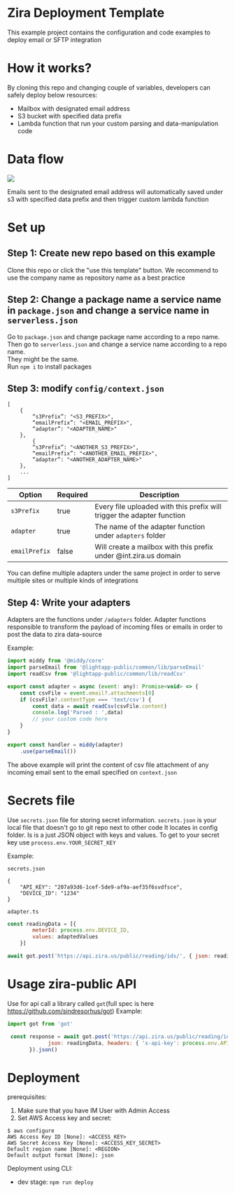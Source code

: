 # Zira Deployment Template

This example project contains the configuration and code examples to deploy email or SFTP integration





# How it works?

By cloning this repo and changing couple of variables, developers can safely deploy below resources:
- Mailbox with designated email address
- S3 bucket with specified data prefix
- Lambda function that run your custom parsing and data-manipulation code

# Data flow

[![](https://mermaid.ink/img/pako:eNoljrEOgzAMRH8l8lymbgyVShmpVJUxYXATAxEkQcEZKsS_N4WbrCfr7m2ggyEoYYi4jKJ5Ky9y7pIc2rkTRXETlWyvokp6Ij7BQzboPgZFn7xmG_yBa_kKK4tIaKwf1u7fpDxcwFHMZSaPbAcDHsmRgjKfBuOkQPk9_2Hi0H69hpJjogukxSBTbTG7OSh7nNdMyVgO8XlaH_L7DzECQF4?type=png)](https://mermaid.live/edit#pako:eNoljrEOgzAMRH8l8lymbgyVShmpVJUxYXATAxEkQcEZKsS_N4WbrCfr7m2ggyEoYYi4jKJ5Ky9y7pIc2rkTRXETlWyvokp6Ij7BQzboPgZFn7xmG_yBa_kKK4tIaKwf1u7fpDxcwFHMZSaPbAcDHsmRgjKfBuOkQPk9_2Hi0H69hpJjogukxSBTbTG7OSh7nNdMyVgO8XlaH_L7DzECQF4)

Emails sent to the designated email address will automatically saved under s3 with specified data prefix and then trigger custom lambda function

# Set up

## Step 1:  Create new repo based on this example
Clone this repo or click the "use this template" button. We recommend to use the company name as repository name as a best practice

## Step 2:  Change a package name a service name in `package.json` and change a service name in `serverless.json`
Go to `package.json` and change package name according to a repo name. <br />
Then go to `serverless.json` and change  a service name according to a repo name. <br />
They might be the same. <br />
Run `npm i` to install packages

## Step 3:  modify `config/context.json`


```
[
    {
        “s3Prefix”: "<S3_PREFIX>",
        “emailPrefix”: "<EMAIL_PREFIX>",
        “adapter”: "<ADAPTER_NAME>"
    },
        {
        “s3Prefix”: "<ANOTHER_S3_PREFIX>",
        “emailPrefix”: "<ANOTHER_EMAIL_PREFIX>",
        “adapter”: "<ANOTHER_ADAPTER_NAME>"
    },
    ...
]
```




| Option        | Required | Description                                                            |
|---------------|----------|------------------------------------------------------------------------|
| `s3Prefix`     | true     | Every file uploaded with this prefix will trigger the adapter function   |
| `adapter`     | true     | The name of the adapter function under `adapters` folder               |
| `emailPrefix`  | false    | Will create a mailbox with this prefix under @int.zira.us domain        |


You can define multiple adapters under the same project in order to serve multiple sites or multiple kinds of integrations


## Step 4:  Write your adapters

Adapters are the functions under `/adapters` folder.
Adapter functions responsible to transform the payload of incoming files or emails in order to post the data to zira data-source

Example:

``` javascript
import middy from '@middy/core'
import parseEmail from '@lightapp-public/common/lib/parseEmail'
import readCsv from '@lightapp-public/common/lib/readCsv'

export const adapter = async (event: any): Promise<void> => {
    const csvFile = event.email?.attachments[0]
    if (csvFile?.contentType === 'text/csv') {
        const data = await readCsv(csvFile.content)
        console.log('Parsed : ',data)
        // your custom code here
    }
}

export const handler = middy(adapter)
    .use(parseEmail())

```

The above example will print the content of csv file attachment of any incoming email sent to the email specified on `context.json`

# Secrets file

Use `secrets.json` file for storing secret information.
`secrets.json` is your local  file that doesn't go to git repo next to other  code
It locates in config folder. Is is a  just JSON object with keys and values.
To get to your secret key use `process.env.YOUR_SECRET_KEY`

Example:

`secrets.json`
```
{
    "API_KEY": "207a93d6-1cef-5de9-af9a-aef35f6svdfsce",
    "DEVICE_ID": "1234"
}
```

`adapter.ts`
``` javascript
const readingData = [{
        meterId: process.env.DEVICE_ID,
        values: adaptedValues
    }]

await got.post('https://api.zira.us/public/reading/ids/', { json: readingData, headers: { 'x-api-key': process.env.API_KEY } }).json()
```

# Usage zira-public API

Use for api call a library called `got`(full spec is here https://github.com/sindresorhus/got)
Example:
``` javascript
import got from 'got'

 const response = await got.post('https://api.zira.us/public/reading/ids/', {
             json: readingData, headers: { 'x-api-key': process.env.API_KEY}
       }).json()
```

# Deployment

prerequisites:
1. Make sure that you have IM User with Admin Access
2. Set AWS Access key and secret:

```
$ aws configure
AWS Access Key ID [None]: <ACCESS_KEY>
AWS Secret Access Key [None]: <ACCESS_KEY_SECRET>
Default region name [None]: <REGION>
Default output format [None]: json
```

Deployment using CLI:
* dev stage: `npm run deploy`

